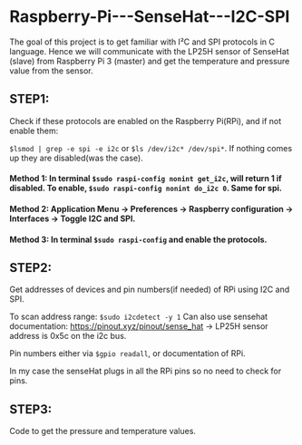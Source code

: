 # Raspberry-Pi---SenseHat---I2C-SPI
The goal of this project is to get familiar with I²C and SPI protocols in C language. Hence we will communicate with the LP25H sensor of SenseHat (slave) from Raspberry Pi 3 (master) and get the temperature and pressure value from the sensor.

## **STEP1**:

Check if these protocols are enabled on the Raspberry Pi(RPi), and if not enable them:

`$lsmod | grep -e spi -e i2c` or `$ls /dev/i2c* /dev/spi*`. If nothing comes up they are disabled(was the case).

#### Method 1: In terminal `$sudo raspi-config nonint get_i2c`, will return 1 if disabled. To enable, `$sudo raspi-config nonint do_i2c 0`. Same for spi.

#### Method 2: Application Menu -> Preferences -> Raspberry configuration -> Interfaces -> Toggle I2C and SPI.

#### Method 3: In terminal `$sudo raspi-config` and enable the protocols.

## **STEP2**:

Get addresses of devices and pin numbers(if needed) of RPi using I2C and SPI.

To scan address range: `$sudo i2cdetect -y 1`
Can also use sensehat documentation: https://pinout.xyz/pinout/sense_hat
-> LP25H sensor address is 0x5c on the i2c bus.

Pin numbers either via `$gpio readall`, or documentation of RPi. 

In my case the senseHat plugs in all the RPi pins so no need to check for pins.

## **STEP3**:

Code to get the pressure and temperature values.
